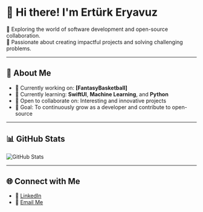 # 👋 Hi there! I'm Ertürk Eryavuz

🚀 Exploring the world of software development and open-source collaboration.  
🎯 Passionate about creating impactful projects and solving challenging problems.  

---

## 🌟 About Me
- 🔭 Currently working on: **[FantasyBasketball]**
- 🌱 Currently learning: **SwiftUI**, **Machine Learning**, and **Python**
- 🤝 Open to collaborate on: Interesting and innovative projects
- 🎯 Goal: To continuously grow as a developer and contribute to open-source

---

## 📊 GitHub Stats
![GitHub Stats](https://github-readme-stats.vercel.app/api?username=erturkeryavuz&show_icons=true&theme=radical)

---

## 🌐 Connect with Me
- 💼 [LinkedIn](https://linkedin.com/in/erturkeryavuz)
- 📧 [Email Me](mailto:erturkeryavuz@gmail.com)
